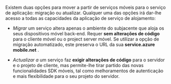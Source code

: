Existem duas opções para mover a partir de serviços móveis para o serviço de aplicação: migração ou atualizar. Qualquer uma das opções irá dar-lhe acesso a todas as capacidades da aplicação de serviço de alojamento:

- *Migrar* um serviço altera apenas o ambiente do subjacente que aloja os seus dispositivos móvel back-end. Requer **sem alterações de código** para o cliente móvel ou o project server móvel. Se utilizar a opção de migração automatizado, este preserva o URL da sua **service.azure mobile.net** . 

- *Actualizar a* um serviço faz **exigir alterações de código** para o servidor e o projeto de cliente, mas permite-lhe tirar partido das novas funcionalidades SDK móveis, tal como melhoramentos de autenticação e mais flexibilidade para o seu projeto do servidor. 
